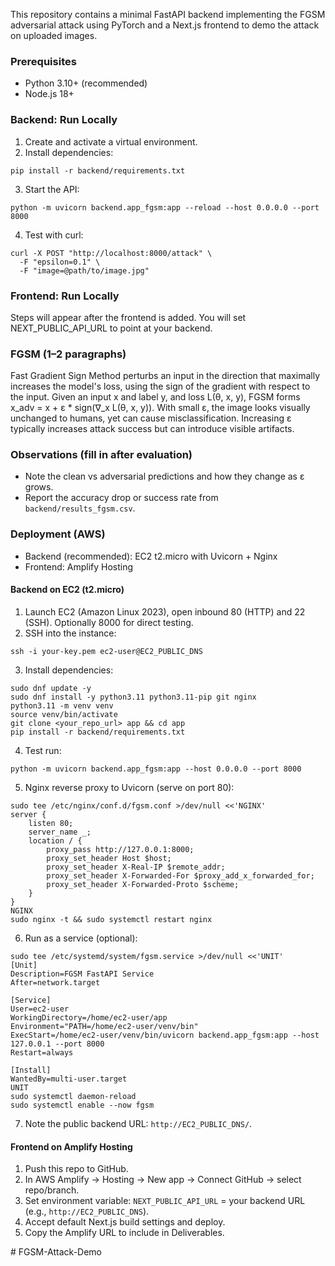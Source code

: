 This repository contains a minimal FastAPI backend implementing the FGSM adversarial attack using PyTorch and a Next.js frontend to demo the attack on uploaded images.

### Prerequisites
- Python 3.10+ (recommended)
- Node.js 18+

### Backend: Run Locally
1. Create and activate a virtual environment.
2. Install dependencies:
```
pip install -r backend/requirements.txt
```
3. Start the API:
```
python -m uvicorn backend.app_fgsm:app --reload --host 0.0.0.0 --port 8000
```
4. Test with curl:
```
curl -X POST "http://localhost:8000/attack" \
  -F "epsilon=0.1" \
  -F "image=@path/to/image.jpg"
```

### Frontend: Run Locally
Steps will appear after the frontend is added. You will set NEXT_PUBLIC_API_URL to point at your backend.

### FGSM (1–2 paragraphs)
Fast Gradient Sign Method perturbs an input in the direction that maximally increases the model's loss, using the sign of the gradient with respect to the input. Given an input x and label y, and loss L(θ, x, y), FGSM forms x_adv = x + ε * sign(∇_x L(θ, x, y)). With small ε, the image looks visually unchanged to humans, yet can cause misclassification. Increasing ε typically increases attack success but can introduce visible artifacts.

### Observations (fill in after evaluation)
- Note the clean vs adversarial predictions and how they change as ε grows.
- Report the accuracy drop or success rate from `backend/results_fgsm.csv`.

### Deployment (AWS)
- Backend (recommended): EC2 t2.micro with Uvicorn + Nginx
- Frontend: Amplify Hosting

#### Backend on EC2 (t2.micro)
1) Launch EC2 (Amazon Linux 2023), open inbound 80 (HTTP) and 22 (SSH). Optionally 8000 for direct testing.
2) SSH into the instance:
```
ssh -i your-key.pem ec2-user@EC2_PUBLIC_DNS
```
3) Install dependencies:
```
sudo dnf update -y
sudo dnf install -y python3.11 python3.11-pip git nginx
python3.11 -m venv venv
source venv/bin/activate
git clone <your_repo_url> app && cd app
pip install -r backend/requirements.txt
```
4) Test run:
```
python -m uvicorn backend.app_fgsm:app --host 0.0.0.0 --port 8000
```
5) Nginx reverse proxy to Uvicorn (serve on port 80):
```
sudo tee /etc/nginx/conf.d/fgsm.conf >/dev/null <<'NGINX'
server {
    listen 80;
    server_name _;
    location / {
        proxy_pass http://127.0.0.1:8000;
        proxy_set_header Host $host;
        proxy_set_header X-Real-IP $remote_addr;
        proxy_set_header X-Forwarded-For $proxy_add_x_forwarded_for;
        proxy_set_header X-Forwarded-Proto $scheme;
    }
}
NGINX
sudo nginx -t && sudo systemctl restart nginx
```
6) Run as a service (optional):
```
sudo tee /etc/systemd/system/fgsm.service >/dev/null <<'UNIT'
[Unit]
Description=FGSM FastAPI Service
After=network.target

[Service]
User=ec2-user
WorkingDirectory=/home/ec2-user/app
Environment="PATH=/home/ec2-user/venv/bin"
ExecStart=/home/ec2-user/venv/bin/uvicorn backend.app_fgsm:app --host 127.0.0.1 --port 8000
Restart=always

[Install]
WantedBy=multi-user.target
UNIT
sudo systemctl daemon-reload
sudo systemctl enable --now fgsm
```
7) Note the public backend URL: `http://EC2_PUBLIC_DNS/`.

#### Frontend on Amplify Hosting
1) Push this repo to GitHub.
2) In AWS Amplify → Hosting → New app → Connect GitHub → select repo/branch.
3) Set environment variable: `NEXT_PUBLIC_API_URL` = your backend URL (e.g., `http://EC2_PUBLIC_DNS`).
4) Accept default Next.js build settings and deploy.
5) Copy the Amplify URL to include in Deliverables.


#   F G S M - A t t a c k - D e m o  
 